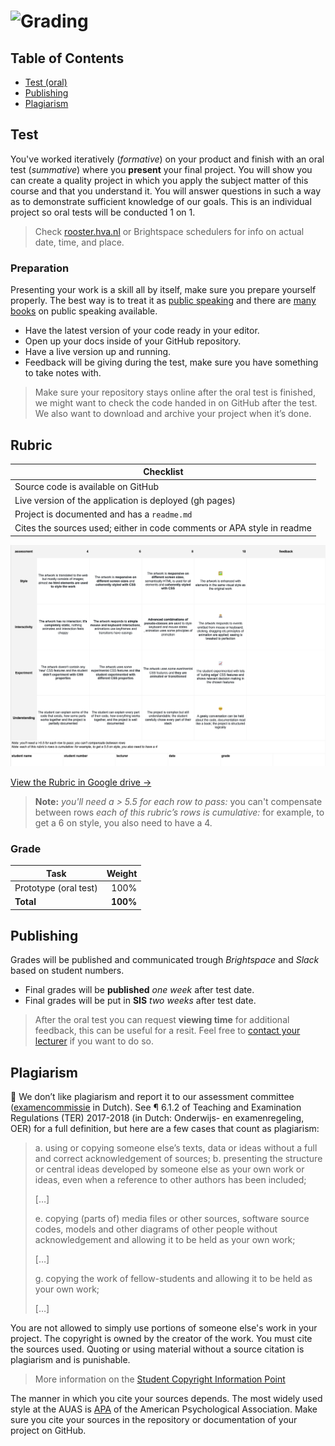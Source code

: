 # ![Grading][banner]

## Table of Contents

*   [Test (oral)](#test)
*   [Publishing](#publishing)
*   [Plagiarism](#plagiarism)

## Test
You've worked iteratively (_formative_) on your product and finish with an oral test (_summative_) where you **present** your final project. You will show you can create a quality project in which you apply the subject matter of this course and that you understand it. You will answer questions in such a way as to demonstrate sufficient knowledge of our goals. This is an individual project so oral tests will be conducted 1 on 1.

> Check [rooster.hva.nl](https://rooster.hva.nl/) or Brightspace schedulers for info on actual date, time, and place.

### Preparation
Presenting your work is a skill all by itself, make sure you prepare yourself properly. The best way is to treat it as [public speaking](https://abookapart.com/products/demystifying-public-speaking) and there are [many books](https://be.noti.st/2018/recommended-books-for-public-speakers) on public speaking available.

* Have the latest version of your code ready in your editor.
* Open up your docs inside of your GitHub repository.
* Have a live version up and running.
* Feedback will be giving during the test, make sure you have something to take notes with.

> Make sure your repository stays online after the oral test is finished, we might want to check the code handed in on GitHub after the test. We also want to download and archive your project when it’s done.

## Rubric

| Checklist                                                                  |
| -------------------------------------------------------------------------- |
| Source code is available on GitHub                                         |
| Live version of the application is deployed (gh pages)                               |
| Project is documented and has a `readme.md`                                |
| Cites the sources used; either in code comments or APA style in readme     |

![Rubric screenshot](/assets/rubric.png)

[View the Rubric in Google drive →](https://docs.google.com/spreadsheets/d/1tJksflVrCKfbu8bOLd41ELUN0DdsY6vw80DDgg_Nres/edit?usp=sharing)

> **Note:**
> _you'll need a > 5.5 for each row to pass:_  you can't compensate between rows
> _each of this rubric’s rows is cumulative:_ for example, to get a 6 on style, you also need to have a 4.


### Grade

| Task                                |   Weight |
| ----------------------------------  | -------: |
| Prototype (oral test)               |     100% |
| **Total**                           | **100%** |

## Publishing
Grades will be published and communicated trough _Brightspace_ and _Slack_ based on student numbers.

* Final grades will be **published** _one week_ after test date.
* Final grades will be put in **SIS** _two weeks_ after test date.

> After the oral test you can request **viewing time** for additional feedback, this can be useful for a resit. Feel free to [contact your lecturer](/readme#synopsis) if you want to do so.

## Plagiarism

💁  We don’t like plagiarism and report it to our assessment committee
([examencommissie](https://moodle.cmd.hva.nl/mod/page/view.php?id=1738) in Dutch). See ¶ 6.1.2 of Teaching and Examination
Regulations (TER) 2017-2018 (in Dutch: Onderwijs- en examenregeling, OER) for
a full definition, but here are a few cases that count as plagiarism:

> a. using or copying someone else’s texts, data or ideas without a full and
> correct acknowledgement of sources;
> b. presenting the structure or central ideas developed by someone else as
> your own work or ideas, even when a reference to other authors has been
> included;
>
> \[…]
>
> e. copying (parts of) media files or other sources, software source codes,
> models and other diagrams of other people without acknowledgement and
> allowing it to be held as your own work;
>
> \[…]
>
> g. copying the work of fellow-students and allowing it to be held as your
> own work;
>
> \[…]

You are not allowed to simply use portions of someone else's work in your project. The copyright is owned by the creator of the work. You must cite the sources used. Quoting or using material without a source citation is plagiarism and is punishable.

> More information on the [Student Copyright Information Point](https://www.amsterdamuas.com/library/services/copyright/students.html)

The manner in which you cite your sources depends. The most widely used style at the AUAS is [APA](https://www.amsterdamuas.com/library/services/acknowledging-sources/apa-style/apa-style.html) of the American Psychological Association. Make sure you cite your sources in the repository or documentation of your project on GitHub.

[banner]: https://cmda-minor-vid.github.io/web-animation-18-19/assets/banner-grading.svg

